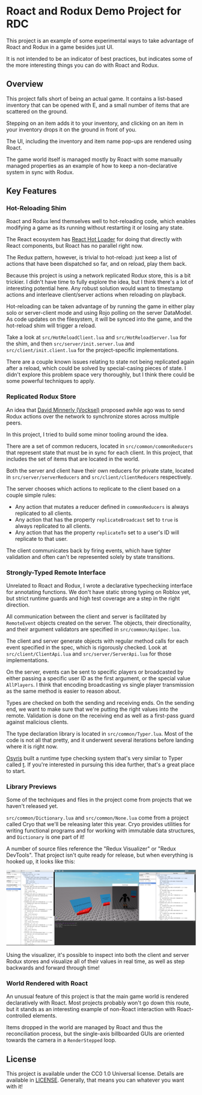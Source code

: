 # Roact and Rodux Demo Project for RDC
This project is an example of some experimental ways to take advantage of Roact and Rodux in a game besides just UI.

It is not intended to be an indicator of best practices, but indicates some of the more interesting things you can do with Roact and Rodux.

## Overview
This project falls short of being an actual game. It contains a list-based inventory that can be opened with E, and a small number of items that are scattered on the ground.

Stepping on an item adds it to your inventory, and clicking on an item in your inventory drops it on the ground in front of you.

The UI, including the inventory and item name pop-ups are rendered using Roact.

The game world itself is managed mostly by Roact with some manually managed properties as an example of how to keep a non-declarative system in sync with Rodux.

## Key Features

### Hot-Reloading Shim
Roact and Rodux lend themselves well to hot-reloading code, which enables modifying a game as its running without restarting it or losing any state.

The React ecosystem has [React Hot Loader](https://github.com/gaearon/react-hot-loader) for doing that directly with React components, but Roact has no parallel right now.

The Redux pattern, however, is trivial to hot-reload: just keep a list of actions that have been dispatched so far, and on reload, play them back.

Because this project is using a network replicated Rodux store, this is a bit trickier. I didn't have time to fully explore the idea, but I think there's a lot of interesting potential here. Any robust solution would want to timestamp actions and interleave client/server actions when reloading on playback.

Hot-reloading can be taken advantage of by running the game in either play solo or server-client mode and using Rojo polling on the server DataModel. As code updates on the filesystem, it will be synced into the game, and the hot-reload shim will trigger a reload.

Take a look at `src/HotReloadClient.lua` and `src/HotReloadServer.lua` for the shim, and then `src/server/init.server.lua` and `src/client/init.client.lua` for the project-specific implementations.

There are a couple known issues relating to state not being replicated again after a reload, which could be solved by special-casing pieces of state. I didn't explore this problem space very thoroughly, but I think there could be some powerful techniques to apply.

### Replicated Rodux Store
An idea that [David Minnerly (Vocksel)](https://github.com/vocksel) proposed awhile ago was to send Rodux actions over the network to synchronize stores across multiple peers.

In this project, I tried to build some minor tooling around the idea.

There are a set of common reducers, located in `src/common/commonReducers` that represent state that must be in sync for each client. In this project, that includes the set of items that are located in the world.

Both the server and client have their own reducers for private state, located in `src/server/serverReducers` and `src/client/clientReducers` respectively.

The server chooses which actions to replicate to the client based on a couple simple rules:

* Any action that mutates a reducer defined in `commonReducers` is always replicated to all clients.
* Any action that has the property `replicateBroadcast` set to `true` is always replicated to all clients.
* Any action that has the property `replicateTo` set to a user's ID will replicate to that user.

The client communicates back by firing events, which have tighter validation and often can't be represented solely by state transitions.

### Strongly-Typed Remote Interface
Unrelated to Roact and Rodux, I wrote a declarative typechecking interface for annotating functions. We don't have static strong typing on Roblox yet, but strict runtime guards and high test coverage are a step in the right direction.

All communication between the client and server is facilitated by `RemoteEvent` objects created on the server. The objects, their directionality, and their argument validators are specified in `src/common/ApiSpec.lua`.

The client and server generate objects with regular method calls for each event specified in the spec, which is rigorously checked. Look at `src/client/ClientApi.lua` and `src/server/ServerApi.lua` for those implementations.

On the server, events can be sent to specific players or broadcasted by either passing a specific user ID as the first argument, or the special value `AllPlayers`. I think that encoding broadcasting vs single player transmission as the same method is easier to reason about.

Types are checked on both the sending and receiving ends. On the sending end, we want to make sure that we're putting the right values into the remote. Validation is done on the receiving end as well as a first-pass guard against malicious clients.

The type declaration library is located in `src/common/Typer.lua`. Most of the code is not all that pretty, and it underwent several iterations before landing where it is right now.

[Osyris](https://github.com/osyrisrblx) built a runtime type checking system that's very similar to Typer called [t](https://github.com/osyrisrblx/t). If you're interested in pursuing this idea further, that's a great place to start.

### Library Previews
Some of the techniques and files in the project come from projects that we haven't released yet.

`src/common/Dictionary.lua` and `src/common/None.lua` come from a project called Cryo that we'll be releasing later this year. Cryo provides utilities for writing functional programs and for working with immutable data structures, and `Dictionary` is one part of it!

A number of source files reference the "Redux Visualizer" or "Redux DevTools". That project isn't quite ready for release, but when everything is hooked up, it looks like this:

![An early version of this project with the Rodux Visualizer panel open](assets/rodux-visualizer.png)

Using the visualizer, it's possible to inspect into both the client and server Rodux stores and visualize all of their values in real time, as well as step backwards and forward through time!

### World Rendered with Roact
An unusual feature of this project is that the main game world is rendered declaratively with Roact. Most projects probably won't go down this route, but it stands as an interesting example of non-Roact interaction with Roact-controlled elements.

Items dropped in the world are managed by Roact and thus the reconciliation process, but the single-axis billboarded GUIs are oriented towards the camera in a `RenderStepped` loop.

## License
This project is available under the CC0 1.0 Universal license. Details are available in [LICENSE](LICENSE). Generally, that means you can whatever you want with it!